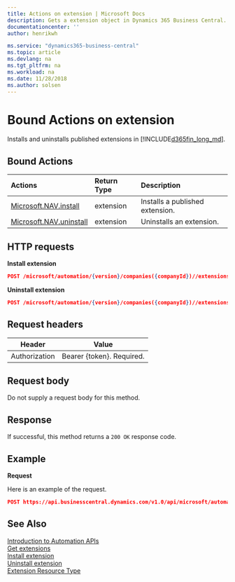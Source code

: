 ```yaml
---
title: Actions on extension | Microsoft Docs
description: Gets a extension object in Dynamics 365 Business Central.
documentationcenter: ''
author: henrikwh

ms.service: "dynamics365-business-central"
ms.topic: article
ms.devlang: na
ms.tgt_pltfrm: na
ms.workload: na
ms.date: 11/28/2018
ms.author: solsen
---
```


# Bound Actions on extension
Installs and uninstalls published extensions in [!INCLUDE[d365fin_long_md](../developer/includes/d365fin_long_md.md)].

## Bound Actions

| Actions         | Return Type  |Description|
|:---------------|:-------------|:----------|
|[Microsoft.NAV.install](dynamics-microsoft-automation-extension-post.md)|extension|Installs a published extension.|
|[Microsoft.NAV.uninstall](dynamics-microsoft-automation-extension-post.md)|extension|Uninstalls an extension.|

## HTTP requests

**Install extension**

```json
POST /microsoft/automation/{version}/companies({companyId})//extensions({{extensionId}})/Microsoft.NAV.install
```

**Uninstall extension**

```json
POST /microsoft/automation/{version}/companies({companyId})//extensions({{extensionId}})/Microsoft.NAV.ininstall
```

## Request headers
|Header|Value|
|------|-----|
|Authorization  |Bearer {token}. Required. |

## Request body
Do not supply a request body for this method.

## Response
If successful, this method returns a ```200 OK``` response code.

## Example

**Request**

Here is an example of the request.
```json
POST https://api.businesscentral.dynamics.com/v1.0/api/microsoft/automation/beta/companies({companyId})/extensions({extensionId})/Microsoft.NAV.install
```

## See Also 
[Introduction to Automation APIs](itpro-introduction-to-automation-apis.md)  
[Get extensions](dynamics-microsoft-automation-extension-get.md)   
[Install extension](dynamics-microsoft-automation-extension-post.md)  
[Uninstall extension](dynamics-microsoft-automation-extension-post.md)  
[Extension Resource Type](dynamics-microsoft-automation-extension.md)


